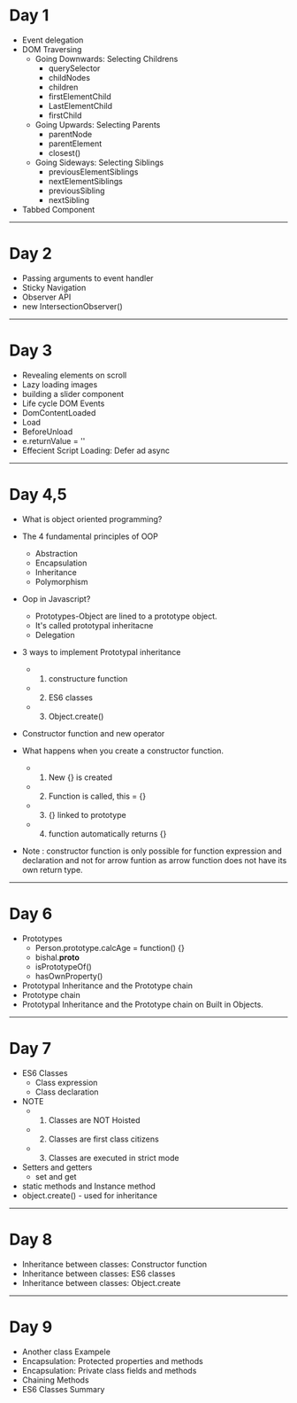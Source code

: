 # Day 1

- Event delegation
- DOM Traversing
  - Going Downwards: Selecting Childrens
    - querySelector
    - childNodes
    - children
    - firstElementChild
    - LastElementChild
    - firstChild
  - Going Upwards: Selecting Parents
    - parentNode
    - parentElement
    - closest()
  - Going Sideways: Selecting Siblings
    - previousElementSiblings
    - nextElementSiblings
    - previousSibling
    - nextSibling
- Tabbed Component

---

# Day 2

- Passing arguments to event handler
- Sticky Navigation
- Observer API
- new IntersectionObserver()

---

# Day 3

- Revealing elements on scroll
- Lazy loading images
- building a slider component
- Life cycle DOM Events
- DomContentLoaded
- Load
- BeforeUnload
- e.returnValue = ''
- Effecient Script Loading: Defer ad async

---

# Day 4,5

- What is object oriented programming?
- The 4 fundamental principles of OOP

  - Abstraction
  - Encapsulation
  - Inheritance
  - Polymorphism

- Oop in Javascript?

  - Prototypes-Object are lined to a prototype object.
  - It's called prototypal inheritacne
  - Delegation

- 3 ways to implement Prototypal inheritance

  - 1. constructure function
  - 2. ES6 classes
  - 3. Object.create()

- Constructor function and new operator

- What happens when you create a constructor function.

  - 1. New {} is created
  - 2. Function is called, this = {}
  - 3. {} linked to prototype
  - 4. function automatically returns {}

- Note : constructor function is only possible for function expression and declaration and not for arrow funtion as arrow function does not have its own return type.

---

# Day 6

- Prototypes
  - Person.prototype.calcAge = function() {}
  - bishal.**proto**
  - isPrototypeOf()
  - hasOwnProperty()
- Prototypal Inheritance and the Prototype chain
- Prototype chain
- Prototypal Inheritance and the Prototype chain on Built in Objects.

---

# Day 7

- ES6 Classes
  - Class expression
  - Class declaration
- NOTE
  - 1. Classes are NOT Hoisted
  - 2. Classes are first class citizens
  - 3. Classes are executed in strict mode
- Setters and getters
  - set and get
- static methods and Instance method
- object.create() - used for inheritance

---

# Day 8

- Inheritance between classes: Constructor function
- Inheritance between classes: ES6 classes
- Inheritance between classes: Object.create

---

# Day 9

- Another class Exampele
- Encapsulation: Protected properties and methods
- Encapsulation: Private class fields and methods
- Chaining Methods
- ES6 Classes Summary
